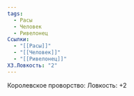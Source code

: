 ```yaml
---
tags:
  - Расы
  - Человек
  - Ривелонец
Ссылки:
  - "[[Расы]]"
  - "[[Человек]]"
  - "[[Ривелонец]]"
ХЗ.Ловкость: "2"
---
```

Королевское проворство:
Ловкость: +2










